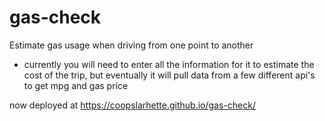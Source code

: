 # gas-check
Estimate gas usage when driving from one point to another
* currently you will need to enter all the information for it to estimate the cost of the trip, but eventually it will
pull data from a few different api's to get mpg and gas price

now deployed at https://coopslarhette.github.io/gas-check/
